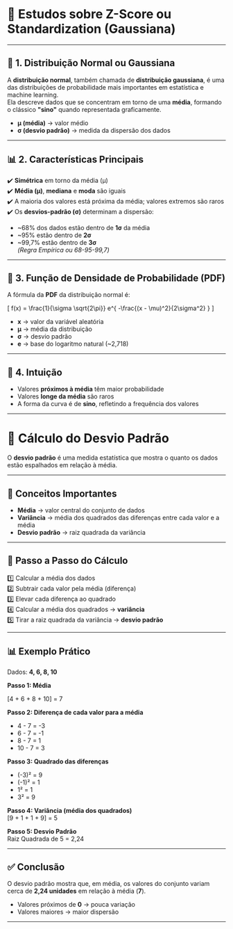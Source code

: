 # 📘 Estudos sobre Z-Score ou Standardization (Gaussiana)

---

## 📌 1. Distribuição Normal ou Gaussiana

A **distribuição normal**, também chamada de **distribuição gaussiana**, é uma das distribuições de probabilidade mais importantes em estatística e machine learning.  
Ela descreve dados que se concentram em torno de uma **média**, formando o clássico **"sino"** quando representada graficamente.

- **μ (média)** → valor médio  
- **σ (desvio padrão)** → medida da dispersão dos dados  

---

## 📊 2. Características Principais

✔️ **Simétrica** em torno da média (μ)  
✔️ **Média (μ)**, **mediana** e **moda** são iguais  
✔️ A maioria dos valores está próxima da média; valores extremos são raros  
✔️ Os **desvios-padrão (σ)** determinam a dispersão:

- ~68% dos dados estão dentro de **1σ** da média  
- ~95% estão dentro de **2σ**  
- ~99,7% estão dentro de **3σ**  
  _(Regra Empírica ou 68-95-99,7)_

---

## 🧮 3. Função de Densidade de Probabilidade (PDF)

A fórmula da **PDF** da distribuição normal é:

\[
f(x) = \frac{1}{\sigma \sqrt{2\pi}} e^{ -\frac{(x - \mu)^2}{2\sigma^2} }
\]

- **x** → valor da variável aleatória  
- **μ** → média da distribuição  
- **σ** → desvio padrão  
- **e** → base do logaritmo natural (~2,718)

---

## 🎯 4. Intuição

- Valores **próximos à média** têm maior probabilidade  
- Valores **longe da média** são raros  
- A forma da curva é de **sino**, refletindo a frequência dos valores  

---

# 📐 Cálculo do Desvio Padrão

O **desvio padrão** é uma medida estatística que mostra o quanto os dados estão espalhados em relação à média.

---

## 📌 Conceitos Importantes

- **Média** → valor central do conjunto de dados  
- **Variância** → média dos quadrados das diferenças entre cada valor e a média  
- **Desvio padrão** → raiz quadrada da variância  

---

## 📝 Passo a Passo do Cálculo

1️⃣ Calcular a média dos dados  
2️⃣ Subtrair cada valor pela média (diferença)  
3️⃣ Elevar cada diferença ao quadrado  
4️⃣ Calcular a média dos quadrados → **variância**  
5️⃣ Tirar a raiz quadrada da variância → **desvio padrão**

---

## 📊 Exemplo Prático

Dados: **4, 6, 8, 10**

**Passo 1: Média**  

[4 + 6 + 8 + 10] = 7


**Passo 2: Diferença de cada valor para a média**  
- 4 - 7 = -3  
- 6 - 7 = -1  
- 8 - 7 = 1  
- 10 - 7 = 3  

**Passo 3: Quadrado das diferenças**  
- (-3)² = 9  
- (-1)² = 1  
- 1² = 1  
- 3² = 9  

**Passo 4: Variância (média dos quadrados)**  
[9 + 1 + 1 + 9] = 5


**Passo 5: Desvio Padrão**  
Raiz Quadrada de 5 = 2,24


---

## ✅ Conclusão

O desvio padrão mostra que, em média, os valores do conjunto variam cerca de **2,24 unidades** em relação à média (**7**).  

- Valores próximos de **0** → pouca variação  
- Valores maiores → maior dispersão  

---


